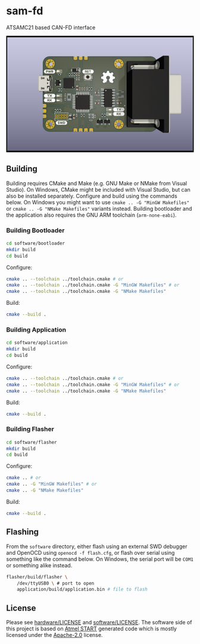 # sam-fd

ATSAMC21 based CAN-FD interface

![Render of the interface PCB](hardware/sam-fd.png)

## Building

Building requires CMake and Make (e.g. GNU Make or NMake from Visual Studio). On Windows, CMake might be included with Visual Studio, but can also be installed separately. Configure and build using the commands below. On Windows you might want to use `cmake .. -G "MinGW Makefiles"` or `cmake .. -G "NMake Makefiles"` variants instead. Building bootloader and the application also requires the GNU ARM toolchain (`arm-none-eabi`).

### Building Bootloader

```sh
cd software/bootloader
mkdir build
cd build
```

Configure:
```sh
cmake .. --toolchain ../toolchain.cmake # or
cmake .. --toolchain ../toolchain.cmake -G "MinGW Makefiles" # or
cmake .. --toolchain ../toolchain.cmake -G "NMake Makefiles"
```

Build:
```sh
cmake --build .
```

### Building Application

```sh
cd software/application
mkdir build
cd build
```

Configure:
```sh
cmake .. --toolchain ../toolchain.cmake # or
cmake .. --toolchain ../toolchain.cmake -G "MinGW Makefiles" # or
cmake .. --toolchain ../toolchain.cmake -G "NMake Makefiles"
```

Build:
```sh
cmake --build .
```

### Building Flasher

```sh
cd software/flasher
mkdir build
cd build
```

Configure:
```sh
cmake .. # or
cmake .. -G "MinGW Makefiles" # or
cmake .. -G "NMake Makefiles"
```

Build:
```sh
cmake --build .
```

## Flashing

From the `software` directory, either flash using an external SWD debugger and OpenOCD using `openocd -f flash.cfg`, or flash over serial using something like the command below. On Windows, the serial port will be `COM1` or something alike instead.

```sh
flasher/build/flasher \
    /dev/ttyUSB0 \ # port to open
    application/build/application.bin # file to flash
```

## License

Please see [hardware/LICENSE](hardware/LICENSE) and [software/LICENSE](software/LICENSE). The software side of this project is based on [Atmel START](https://start.atmel.com) generated code which is mostly licensed under the [Apache-2.0](http://www.apache.org/licenses/LICENSE-2.0) license.

